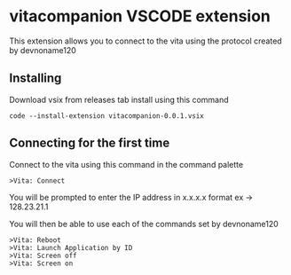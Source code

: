 # vitacompanion VSCODE extension

This extension allows you to connect to the vita using the protocol created by devnoname120

## Installing

Download vsix from releases tab
install using this command 
```
code --install-extension vitacompanion-0.0.1.vsix
```

## Connecting for the first time

Connect to the vita using this command in the command palette
```
>Vita: Connect
```

You will be prompted to enter the IP address in x.x.x.x format ex -> 128.23.21.1

You will then be able to use each of the commands set by devnoname120
```
>Vita: Reboot
>Vita: Launch Application by ID
>Vita: Screen off
>Vita: Screen on
```
